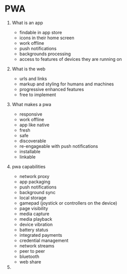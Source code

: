 # PWA

1. What is an app
   * findable in app store
   * icons in their home screen
   * work offline
   * push notifications
   * backgrounds processing
   * access to features of devices they are running on

2. What is the web
   * urls and links
   * markup and styling for humans and machines
   * progressive enhanced features
   * free to implement

3. What makes a pwa
   * responsive
   * work offline
   * app like native
   * fresh
   * safe
   * discoverable
   * re-engageable with push notifications
   * installable
   * linkable

4. pwa capabilities
   * network proxy
   * app packaging
   * push notifications
   * background sync
   * local storage
   * gamepad (joystick or controllers on the device)
   * page visibility
   * media capture
   * media playback
   * device vibration
   * battery status
   * integrated payments
   * credential management
   * network streams
   * peer to peer
   * bluetooth
   * web share

5.
